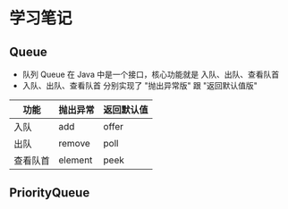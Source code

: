 # 学习笔记
## Queue
- 队列 Queue 在 Java 中是一个接口，核心功能就是 入队、出队、查看队首
- 入队、出队、查看队首 分别实现了 "抛出异常版" 跟 "返回默认值版"

| 功能 | 抛出异常 | 返回默认值 |
| --- | --- | --- |
| 入队 | add | offer |
| 出队 | remove | poll |
| 查看队首 | element | peek |

## PriorityQueue